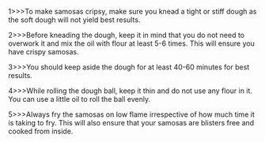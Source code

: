 1>>>To make samosas cripsy, make sure you knead a tight or stiff dough as the soft dough will not yield best results.
  
2>>>Before kneading the dough, keep it in mind that you do not need to overwork it and mix the oil with flour at least 5-6 times. This will ensure you have crispy samosas.

3>>>You should keep aside the dough for at least 40-60 minutes for best results.
  
4>>>While rolling the dough ball, keep it thin and do not use any flour in it. You can use a little oil to roll the ball evenly.
  
5>>>Always fry the samosas on low flame irrespective of how much time it is taking to fry. This will also ensure that your samosas are blisters free and cooked from inside.
